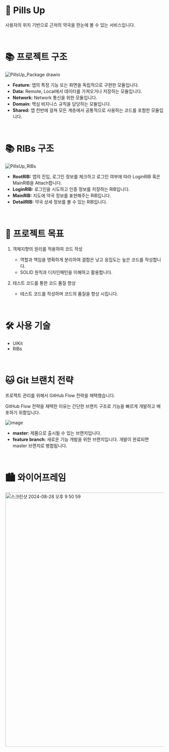 # 💊 Pills Up
사용자의 위치 기반으로 근처의 약국을 한눈에 볼 수 있는 서비스입니다.

<br>

# 📚 프로젝트 구조
![PillsUp_Package drawio](https://github.com/user-attachments/assets/fec34211-b994-42f3-9987-08383ba68746)

- **Feature:** 앱의 특정 기능 또는 화면을 독립적으로 구현한 모듈입니다.
- **Data:** Remote, Local에서 데이터를 가져오거나 저장하는 모듈입니다.
- **Network:** Network 통신을 위한 모듈입니다.
- **Domain:** 핵심 비지니스 규칙을 담당하는 모듈입니다.
- **Shared:** 앱 전반에 걸쳐 모든 계층에서 공통적으로 사용하는 코드를 포함한 모듈입니다.

<br>

# 📚 RIBs 구조
![PillsUp_RIBs](https://github.com/user-attachments/assets/34590925-97cb-434a-9a31-edcf5cb1e150)

- **RootRIB:** 앱의 진입, 로그인 정보를 체크하고 로그인 여부에 따라 LoginRIB 혹은 MainRIB을 Attach합니다.
- **LoginRIB:** 로그인을 시도하고 인증 정보를 저장하는 RIB입니다.
- **MainRIB:** 지도에 약국 정보를 표현해주는 RIB입니다.
- **DetailRIB:** 약국 상세 정보를 볼 수 있는 RIB입니다.

<br>

# 🎯 프로젝트 목표
1. 객체지향의 원리를 적용하여 코드 작성
   - 역할과 책임을 명확하게 분리하여 결합은 낮고 응집도는 높은 코드를 작성합니다.
   - SOLID 원칙과 디자인패턴을 이해하고 활용합니다.
     
3. 테스트 코드를 통한 코드 품질 향상
   - 테스트 코드를 작성하며 코드의 품질을 향상 시킵니다.

<br>

# 🛠️ 사용 기술
- UIKit
- RIBs

<br>

# 🐱 Git 브랜치 전략
프로젝트 관리를 위해서 GitHub Flow 전략을 채택했습니다.

GitHub Flow 전략을 채택한 이유는 간단한 브랜치 구조로 기능을 빠르게 개발하고 배포하기 위함입니다.

![image](https://github.com/user-attachments/assets/6fd39f71-cadf-4ab2-bae1-4c6315d788b8)

- **master**: 제품으로 출시될 수 있는 브랜치입니다.
- **feature branch**: 새로운 기능 개발을 위한 브랜치입니다. 개발이 완료되면 master 브랜치로 병합됩니다.

<br>

# 🏙️ 와이어프레임
<img width="805" alt="스크린샷 2024-08-28 오후 9 50 59" src="https://github.com/user-attachments/assets/ef8d6cfc-fe83-4c62-a2b8-985a89b0870a">
